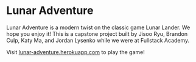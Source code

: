 # Lunar Adventure

Lunar Adventure is a modern twist on the classic game Lunar Lander. We hope you enjoy it! This is a capstone project built by Jisoo Ryu, Brandon Culp, Katy Ma, and Jordan Lysenko while we were at Fullstack Academy.

Visit [lunar-adventure.herokuapp.com](http://lunar-adventure.herokuapp.com) to play the game!
